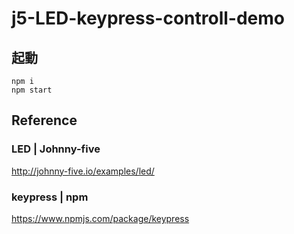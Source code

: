 # j5-LED-keypress-controll-demo


## 起動

```
npm i
npm start
```

## Reference

### LED | Johnny-five  
http://johnny-five.io/examples/led/

### keypress | npm  
https://www.npmjs.com/package/keypress
